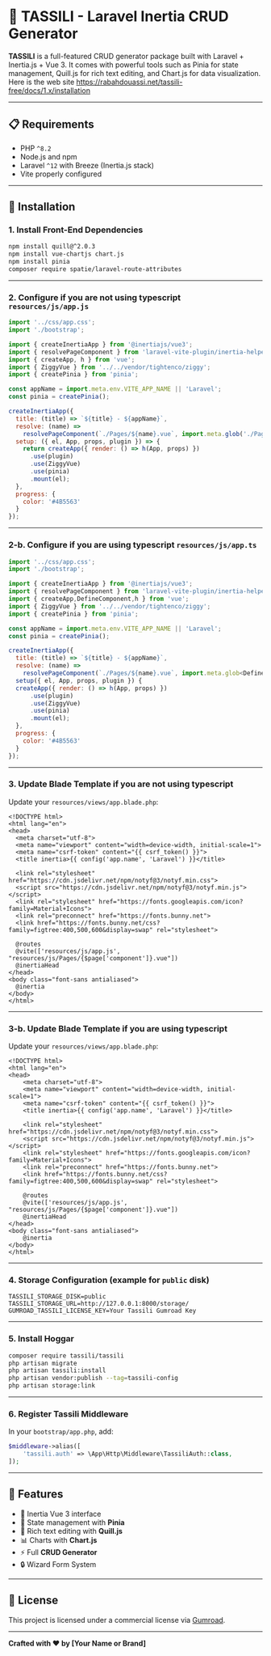 # 🧱 TASSILI - Laravel Inertia CRUD Generator

**TASSILI** is a full-featured CRUD generator package built with Laravel + Inertia.js + Vue 3. It comes with powerful tools such as Pinia for state management, Quill.js for rich text editing, and Chart.js for data visualization. Here is the web site https://rabahdouassi.net/tassili-free/docs/1.x/installation

---

## 📋 Requirements

- PHP `^8.2`
- Node.js and npm
- Laravel `^12` with Breeze (Inertia.js stack)
- Vite properly configured

---

## 🚀 Installation

### 1. Install Front-End Dependencies

```bash
npm install quill@^2.0.3
npm install vue-chartjs chart.js
npm install pinia
composer require spatie/laravel-route-attributes
```

---

### 2. Configure if you are not using typescript `resources/js/app.js`

```js
import '../css/app.css';
import './bootstrap';

import { createInertiaApp } from '@inertiajs/vue3';
import { resolvePageComponent } from 'laravel-vite-plugin/inertia-helpers';
import { createApp, h } from 'vue';
import { ZiggyVue } from '../../vendor/tightenco/ziggy';
import { createPinia } from 'pinia';

const appName = import.meta.env.VITE_APP_NAME || 'Laravel';
const pinia = createPinia();

createInertiaApp({
  title: (title) => `${title} - ${appName}`,
  resolve: (name) =>
    resolvePageComponent(`./Pages/${name}.vue`, import.meta.glob('./Pages/**/*.vue')),
  setup: ({ el, App, props, plugin }) => {
    return createApp({ render: () => h(App, props) })
      .use(plugin)
      .use(ZiggyVue)
      .use(pinia)
      .mount(el);
  },
  progress: {
    color: '#4B5563'
  }
});
```

---

### 2-b. Configure if you are using typescript `resources/js/app.ts` 

```js
import '../css/app.css';
import './bootstrap';

import { createInertiaApp } from '@inertiajs/vue3';
import { resolvePageComponent } from 'laravel-vite-plugin/inertia-helpers';
import { createApp,DefineComponent,h } from 'vue';
import { ZiggyVue } from '../../vendor/tightenco/ziggy';
import { createPinia } from 'pinia';

const appName = import.meta.env.VITE_APP_NAME || 'Laravel';
const pinia = createPinia();

createInertiaApp({
  title: (title) => `${title} - ${appName}`,
  resolve: (name) =>
    resolvePageComponent(`./Pages/${name}.vue`, import.meta.glob<DefineComponent>('./Pages/**/*.vue')),
  setup({ el, App, props, plugin }) {
  createApp({ render: () => h(App, props) })
      .use(plugin)
      .use(ZiggyVue)
      .use(pinia)
      .mount(el);
  },
  progress: {
    color: '#4B5563'
  }
});
```

---

### 3. Update Blade Template if you are not using typescript

Update your `resources/views/app.blade.php`:

```blade
<!DOCTYPE html>
<html lang="en">
<head>
  <meta charset="utf-8">
  <meta name="viewport" content="width=device-width, initial-scale=1">
  <meta name="csrf-token" content="{{ csrf_token() }}">
  <title inertia>{{ config('app.name', 'Laravel') }}</title>

  <link rel="stylesheet" href="https://cdn.jsdelivr.net/npm/notyf@3/notyf.min.css">
  <script src="https://cdn.jsdelivr.net/npm/notyf@3/notyf.min.js"></script>
  <link rel="stylesheet" href="https://fonts.googleapis.com/icon?family=Material+Icons">
  <link rel="preconnect" href="https://fonts.bunny.net">
  <link href="https://fonts.bunny.net/css?family=figtree:400,500,600&display=swap" rel="stylesheet">

  @routes
  @vite(['resources/js/app.js', "resources/js/Pages/{$page['component']}.vue"])
  @inertiaHead
</head>
<body class="font-sans antialiased">
  @inertia
</body>
</html>
```

---

### 3-b. Update Blade Template if you are using typescript

Update your `resources/views/app.blade.php`:

```blade
<!DOCTYPE html>
<html lang="en">
<head>
    <meta charset="utf-8">
    <meta name="viewport" content="width=device-width, initial-scale=1">
    <meta name="csrf-token" content="{{ csrf_token() }}">
    <title inertia>{{ config('app.name', 'Laravel') }}</title>

    <link rel="stylesheet" href="https://cdn.jsdelivr.net/npm/notyf@3/notyf.min.css">
    <script src="https://cdn.jsdelivr.net/npm/notyf@3/notyf.min.js"></script>
    <link rel="stylesheet" href="https://fonts.googleapis.com/icon?family=Material+Icons">
    <link rel="preconnect" href="https://fonts.bunny.net">
    <link href="https://fonts.bunny.net/css?family=figtree:400,500,600&display=swap" rel="stylesheet">

    @routes
    @vite(['resources/js/app.js', "resources/js/Pages/{$page['component']}.vue"])
    @inertiaHead
</head>
<body class="font-sans antialiased">
    @inertia
</body>
</html>
```

---

### 4. Storage Configuration (example for `public` disk)

```env
TASSILI_STORAGE_DISK=public
TASSILI_STORAGE_URL=http://127.0.0.1:8000/storage/
GUMROAD_TASSILI_LICENSE_KEY=Your Tassili Gumroad Key 
```

---

### 5. Install Hoggar

```bash
composer require tassili/tassili
php artisan migrate
php artisan tassili:install
php artisan vendor:publish --tag=tassili-config
php artisan storage:link
```


---

### 6. Register Tassili Middleware

In your `bootstrap/app.php`, add:

```php
$middleware->alias([
    'tassili.auth' => \App\Http\Middleware\TassiliAuth::class,
]);
```
---


## 🧩 Features

- 🎨 Inertia Vue 3 interface
- 🧠 State management with **Pinia**
- 📝 Rich text editing with **Quill.js**
- 📊 Charts with **Chart.js**
- ⚡️ Full **CRUD Generator**
- 🔒 Wizard Form System

---

## 📘 License

This project is licensed under a commercial license via [Gumroad](https://yazid4.gumroad.com/l/yyfte).

---

**Crafted with ❤️ by [Your Name or Brand]**